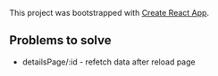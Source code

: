 This project was bootstrapped with [Create React App](https://github.com/facebook/create-react-app).

## Problems to solve
- detailsPage/:id - refetch data after reload page